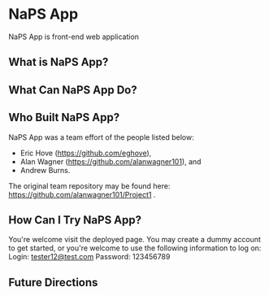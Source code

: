 # NaPS App
NaPS App is front-end web application


## What is NaPS App?

## What Can NaPS App Do?

## Who Built NaPS App?
NaPS App was a team effort of the people listed below:
* Eric Hove (https://github.com/eghove),
* Alan Wagner (https://github.com/alanwagner101), and
* Andrew Burns.

The original team repository may be found here: https://github.com/alanwagner101/Project1 .

## How Can I Try NaPS App?
You're welcome visit the deployed page. You may create a dummy account to get started, or you're welcome to use the following information to log on:
Login: tester12@test.com
Password: 123456789

## Future Directions
